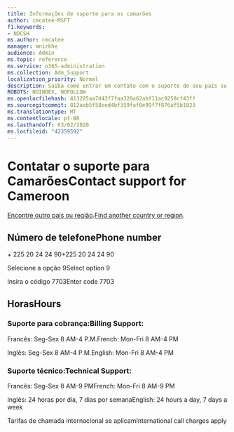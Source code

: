 ```yaml
---
title: Informações de suporte para os camarões
author: cmcatee-MSFT
f1.keywords:
- NOCSH
ms.author: cmcatee
manager: mnirkhe
audience: Admin
ms.topic: reference
ms.service: o365-administration
ms.collection: Adm_Support
localization_priority: Normal
description: Saiba como entrar em contato com o suporte do seu país ou região.
ROBOTS: NOINDEX, NOFOLLOW
ms.openlocfilehash: 413285aa7d42f7faa320a62abf11ac9258cf43ff
ms.sourcegitcommit: 812aab5f58eed4bf359faf0e99f7f876af5b1023
ms.translationtype: MT
ms.contentlocale: pt-BR
ms.lasthandoff: 03/02/2020
ms.locfileid: "42359592"
---
```

# <a name="contact-support-for-cameroon"></a><span data-ttu-id="45c81-103">Contatar o suporte para Camarões</span><span class="sxs-lookup"><span data-stu-id="45c81-103">Contact support for Cameroon</span></span>

<span data-ttu-id="45c81-104">[Encontre outro país ou região](../contact-support-for-business-products.md).</span><span class="sxs-lookup"><span data-stu-id="45c81-104">[Find another country or region](../contact-support-for-business-products.md).</span></span>

## <a name="phone-number"></a><span data-ttu-id="45c81-105">Número de telefone</span><span class="sxs-lookup"><span data-stu-id="45c81-105">Phone number</span></span>
<span data-ttu-id="45c81-106">+ 225 20 24 24 90</span><span class="sxs-lookup"><span data-stu-id="45c81-106">+225 20 24 24 90</span></span>

<span data-ttu-id="45c81-107">Selecione a opção 9</span><span class="sxs-lookup"><span data-stu-id="45c81-107">Select option 9</span></span>

<span data-ttu-id="45c81-108">Insira o código 7703</span><span class="sxs-lookup"><span data-stu-id="45c81-108">Enter code 7703</span></span>

## <a name="hours"></a><span data-ttu-id="45c81-109">Horas</span><span class="sxs-lookup"><span data-stu-id="45c81-109">Hours</span></span>
### <a name="billing-support"></a><span data-ttu-id="45c81-110">Suporte para cobrança:</span><span class="sxs-lookup"><span data-stu-id="45c81-110">Billing Support:</span></span>

<span data-ttu-id="45c81-111">Francês: Seg-Sex 8 AM-4 P.M.</span><span class="sxs-lookup"><span data-stu-id="45c81-111">French: Mon-Fri 8 AM-4 PM</span></span>

<span data-ttu-id="45c81-112">Inglês: Seg-Sex 8 AM-4 P.M.</span><span class="sxs-lookup"><span data-stu-id="45c81-112">English: Mon-Fri 8 AM-4 PM</span></span>

### <a name="technical-support"></a><span data-ttu-id="45c81-113">Suporte técnico:</span><span class="sxs-lookup"><span data-stu-id="45c81-113">Technical Support:</span></span>

<span data-ttu-id="45c81-114">Francês: Seg-Sex 8 AM-9 PM</span><span class="sxs-lookup"><span data-stu-id="45c81-114">French: Mon-Fri 8 AM-9 PM</span></span>

<span data-ttu-id="45c81-115">Inglês: 24 horas por dia, 7 dias por semana</span><span class="sxs-lookup"><span data-stu-id="45c81-115">English: 24 hours a day, 7 days a week</span></span>

<span data-ttu-id="45c81-116">Tarifas de chamada internacional se aplicam</span><span class="sxs-lookup"><span data-stu-id="45c81-116">International call charges apply</span></span>
